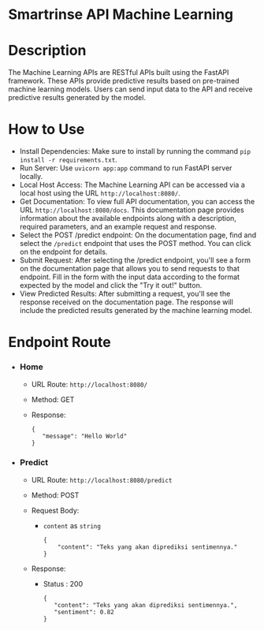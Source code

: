 # Smartrinse API Machine Learning

# Description
The Machine Learning APIs are RESTful APIs built using the FastAPI framework. These APIs provide predictive results based on pre-trained machine learning models. Users can send input data to the API and receive predictive results generated by the model.

# How to Use
- Install Dependencies: Make sure to install by running the command `pip install -r requirements.txt`.
- Run Server: Use `uvicorn app:app` command to run FastAPI server locally.
- Local Host Access: The Machine Learning API can be accessed via a local host using the URL `http://localhost:8080/`.
- Get Documentation: To view full API documentation, you can access the URL `http://localhost:8080/docs`. This documentation page provides information about the available endpoints along with a description, required parameters, and an example request and response.
- Select the POST /predict endpoint: On the documentation page, find and select the `/predict` endpoint that uses the POST method. You can click on the endpoint for details.
- Submit Request: After selecting the /predict endpoint, you'll see a form on the documentation page that allows you to send requests to that endpoint. Fill in the form with the input data according to the format expected by the model and click the "Try it out!" button.
- View Predicted Results: After submitting a request, you'll see the response received on the documentation page. The response will include the predicted results generated by the machine learning model.

# Endpoint Route

- ### Home

  - URL Route:
    `http://localhost:8080/`

  - Method:
    GET

  - Response:
      ```
      {
         "message": "Hello World"
      }
      ```
     
- ### Predict

  - URL Route:
    `http://localhost:8080/predict`

  - Method:
    POST

  - Request Body:
    - `content` as `string`
      ```
      {
          "content": "Teks yang akan diprediksi sentimennya."
      }
      ```

  - Response:
    - Status : 200
      ```
      {
         "content": "Teks yang akan diprediksi sentimennya.",
         "sentiment": 0.82
      }
      ```
   
